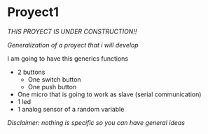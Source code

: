 # Proyect1
_THIS PROYECT IS UNDER CONSTRUCTION!!_


_Generalization of a proyect that i will develop_

I am going to have this generics functions
  -  2 buttons
     - One switch button 
     - One push  button
  - One micro that is going to work as slave (serial communication)
  - 1 led
  - 1 analog sensor of a random variable

*Disclaimer: nothing is specific so you can have general ideas*
